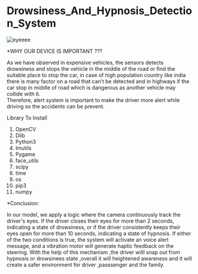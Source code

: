 # Drowsiness_And_Hypnosis_Detection_System


![eyeeee](https://github.com/manavpande12/Drowsiness_And_Hypnosis_Detection_System/assets/143897253/ddd41857-b316-49a6-bde4-0d9b3269101f)











*WHY OUR DEVICE IS  IMPORTANT ??? 
 
As we have observed in expensive vehicles, 
the sensors detects drowsiness and stops 
the vehicle in the middle of the road or find 
the suitable place to stop the car, in case of 
high population country like india there is 
many factor on a road that can’t be 
detected and in highways if the car stop in 
middle of road  which is dangerous as 
another vehicle may collide with it.  
Therefore, alert system is important to 
make the driver more alert while driving so 
the accidents can be prevent.




Library To Install 
1. OpenCV
2. Dlib
3. Python3 
4. Imutils 
5. Pygame 
6. face_utils 
7. scipy 
9. time 
10. os 
11. pip3 
12. numpy



*Conclusion:

In our model, we apply a logic where the camera continuously track the driver's eyes. If the driver closes their eyes for more than 2 seconds, indicating a state of  drowsiness, or if the driver consistently keeps their eyes open for more than 10 seconds, indicating a state of hypnosis.  If either of the two conditions is true, the system will activate an voice alert message, and a vibration motor will generate haptic feedback on the steering. With the help of this mechanism ,the driver willl snap out from hypnosis or drowsinees state ,overall it will  heightened awareness and it will create a safer environment for driver ,passsenger and the family. 
